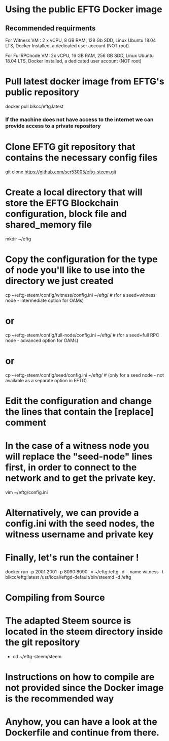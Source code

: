 Using the public EFTG Docker image
==================================
 ## Recommended requirments 
  For Witness VM : 2 x vCPU, 8 GB RAM, 128 Gb SDD, Linux Ubuntu 18.04 LTS, Docker Installed, a dedicated user account (NOT root)
  
  For FullRPCnode VM: 2x vCPU, 16 GB RAM, 256 GB SDD, Linux Ubuntu 18.04 LTS, Docker Installed, a dedicated user account (NOT root) 
 
 # Pull latest docker image from EFTG's public repository
  docker pull blkcc/eftg:latest
 ### If the machine does not have access to the internet we can provide access to a private repository

 # Clone EFTG git repository that contains the necessary config files
 git clone https://github.com/scr53005/eftg-steem.git

 # Create a local directory that will store the EFTG Blockchain configuration, block file and shared_memory file
 mkdir ~/eftg

 # Copy the configuration for the type of node you'll like to use into the directory we just created
 cp ~/eftg-steem/config/witness/config.ini ~/eftg/ # (for a seed+witness node - intermediate option for OAMs)
 # or
 cp ~/eftg-steem/config/full-node/config.ini ~/eftg/ # (for a seed+full RPC node - advanced option for OAMs)
 # or
 cp ~/eftg-steem/config/seed/config.ini ~/eftg/ # (only for a seed node - not available as a separate option in EFTG)
 
 # Edit the configuration and change the lines that contain the [replace] comment
 # In the case of a witness node you will replace the "seed-node" lines first, in order to connect to the network and to get the private key. 
 
vim ~/eftg/config.ini



 # Alternatively, we can provide a config.ini with the seed nodes, the witness username and private key

 # Finally, let's run the container !
 docker run -p 2001:2001 -p 8090:8090 -v ~/eftg:/eftg -d --name witness -t blkcc/eftg:latest /usr/local/eftgd-default/bin/steemd -d /eftg

Compiling from Source
=====================

  # The adapted Steem source is located in the steem directory inside the git repository
  - cd ~/eftg-steem/steem

  # Instructions on how to compile are not provided since the Docker image is the recommended way
  # Anyhow, you can have a look at the Dockerfile and continue from there.  
